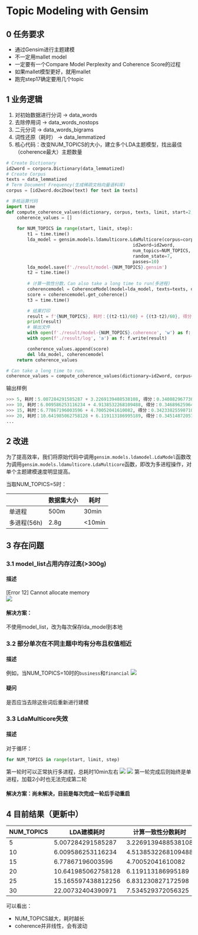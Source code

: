 # Topic Modeling with Gensim
## 0 任务要求
- 通过Gensim进行主题建模
- 不一定用mallet model
- 一定要有一个Compare Model Perplexity and Coherence Score的过程
- 如果mallet模型更好，就用mallet
- 跑完step17确定要用几个topic
## 1 业务逻辑
1) 对初始数据进行分词 -> data_words
2) 去除停用词 -> data_words_nostops
3) 二元分词 -> data_words_bigrams
4) 词性还原（耗时） -> data_lemmatized
5) 核心代码：改变NUM_TOPICS的大小，建立多个LDA主题模型，找出最佳（coherence最大）主题数量
```python
# Create Dictionary
id2word = corpora.Dictionary(data_lemmatized)
# Create Corpus
texts = data_lemmatized
# Term Document Frequency(生成稀疏文档向量语料库)
corpus = [id2word.doc2bow(text) for text in texts]
```
```python
# 多核运算代码
import time
def compute_coherence_values(dictionary, corpus, texts, limit, start=2, step=3):
    coherence_values = []
    
    for NUM_TOPICS in range(start, limit, step):
        t1 = time.time()
        lda_model = gensim.models.ldamulticore.LdaMulticore(corpus=corpus,
                                                id2word=id2word,
                                                num_topics=NUM_TOPICS, 
                                                random_state=7,
                                                passes=10)
        lda_model.save(f'./result/model-{NUM_TOPICS}.gensim')
        t2 = time.time()
        
        # 计算一致性分数，Can also take a long time to run(多进程)
        coherencemodel = CoherenceModel(model=lda_model, texts=texts, dictionary=id2word, coherence='c_v')
        score = coherencemodel.get_coherence()
        t3 = time.time()

        # 结果打印
        result = f'{NUM_TOPICS}, 耗时：{(t2-t1)/60} + {(t3-t2)/60}, 得分：{score}\n'
        print(result)
        # 输出文件
        with open(f'./result/model-{NUM_TOPICS}.coherence', 'w') as f: f.write(str(score))
        with open(f'./result/log', 'a') as f: f.write(result)

        conherence_values.append(score)
        del lda_model, coherencemodel
    return coherence_values

# Can take a long time to run.
coherence_values = compute_coherence_values(dictionary=id2word, corpus=corpus, texts=data_lemmatized, start=10, limit=11, step=5)
```
输出样例
```python
>>> 5, 耗时：5.007284291585287 + 3.2269139488538108, 得分：0.3408829677367632
>>> 10, 耗时：6.009586253116234 + 4.9138532268109488, 得分：0.34689625964394855
>>> 15, 耗时：6.77867196003596 + 4.70052041610082, 得分：0.3423382559871098
>>> 20, 耗时：10.641985062758128 + 6.119113186995189, 得分：0.34514872057105517
...
```

## 2 改进
为了提高效率，我们将原始代码中调用`gensim.models.ldamodel.LdaModel`函数改为调用`gensim.models.ldamulticore.LdaMulticore`函数，即改为多进程操作，对单个主题建模速度明显提高。

当取NUM_TOPICS=5时：

|             | 数据集大小 | 耗时 |
| ----------- | ---------- | ----- |
| 单进程   | 500m       | 30min |
| 多进程(56h) | 2.8g       | <10min |


## 3 存在问题
### 3.1 model_list占用内存过高(>300g)
#### 描述
[Error 12] Cannot allocate memory  
![](./assets/error1.png)
#### 解决方案：
不使用model_list，改为每次保存lda_model到本地
### 3.2 部分单次在不同主题中均有分布且权值相近
#### 描述
例如，当NUM_TOPICS=10时的`business`和`financial`
![](./assets/model-10.png)
#### 疑问
是否应当去除这些词后重新进行建模
### 3.3 LdaMulticore失效
#### 描述
对于循环：
```python
for NUM_TOPICS in range(start, limit, step)
```
第一轮时可以正常执行多进程，总耗时10min左右
![](./assets/core_modeling.png)
![](./assets/core_coherence.png)
第一轮完成后则始终是单进程，加载2小时也无法完成第二轮
#### 解决方案：尚未解决，目前是每次完成一轮后手动重启

## 4 目前结果（更新中）
| NUM_TOPICS | LDA建模耗时    | 计算一致性分数耗时 | Coherence           |
| ---------- | ------------------ | ------------------ | ------------------- |
| 5          | 5.007284291585287  | 3.2269139488538108 | 0.3408829677367632  |
| 10         | 6.009586253116234  | 4.5138532268109488 | 0.34689625964394855 |
| 15         | 6.77867196003596   | 4.70052041610082   | 0.3423382559871098  |
| 20         | 10.641985062758128 | 6.119113186995189  | 0.34514872057105517 |
| 25         | 15.165597438812256 | 6.831230827172598  | 0.3437547395516339  |
| 30         | 22.00732404390971 | 7.534529372056325  | 0.3437086947312853  |

可以看出：
- NUM_TOPICS越大，耗时越长
- coherence并非线性，会有波动